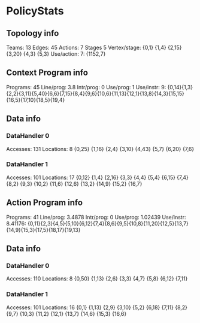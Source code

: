 # PolicyStats
## Topology info
Teams:		13
Edges:		45
Actions:	7
Stages		5
Vertex/stage:	{0,1} {1,4} {2,15} {3,20} {4,3} {5,3} 
Use/action:	7: {1152,7} 

## Context Program info
Programs:	45
Line/prog:	3.8
Intr/prog:	0
Use/prog:	1
Use/instr:	9: {0,14}{1,3}{2,2}{3,11}{5,40}{6,6}{7,15}{8,4}{9,6}{10,6}{11,13}{12,1}{13,8}{14,3}{15,15}{16,5}{17,10}{18,5}{19,4}

## Data info

### DataHandler 0
Accesses:	131
Locations:	8
{0,25} {1,16} {2,4} {3,10} {4,43} {5,7} {6,20} {7,6} 

### DataHandler 1
Accesses:	101
Locations:	17
{0,12} {1,4} {2,16} {3,3} {4,4} {5,4} {6,15} {7,4} {8,2} {9,3} {10,2} {11,6} {12,6} {13,2} {14,9} {15,2} {16,7} 



## Action Program info
Programs:	41
Line/prog:	3.4878
Intr/prog:	0
Use/prog:	1.02439
Use/instr:	8.41176: {0,11}{2,3}{4,5}{5,10}{6,12}{7,4}{8,6}{9,5}{10,8}{11,20}{12,5}{13,7}{14,9}{15,3}{17,5}{18,17}{19,13}

## Data info

### DataHandler 0
Accesses:	110
Locations:	8
{0,50} {1,13} {2,6} {3,3} {4,7} {5,8} {6,12} {7,11} 

### DataHandler 1
Accesses:	101
Locations:	16
{0,1} {1,13} {2,9} {3,10} {5,2} {6,18} {7,11} {8,2} {9,7} {10,3} {11,2} {12,1} {13,7} {14,6} {15,3} {16,6} 
